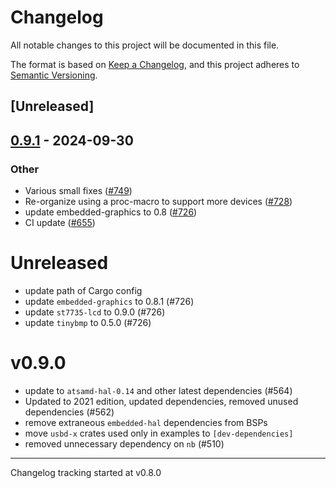 # Changelog

All notable changes to this project will be documented in this file.

The format is based on [Keep a Changelog](https://keepachangelog.com/en/1.0.0/),
and this project adheres to [Semantic Versioning](https://semver.org/spec/v2.0.0.html).

## [Unreleased]

## [0.9.1](https://github.com/jbeaurivage/atsamd-release-test/compare/edgebadge-0.9.0...edgebadge-0.9.1) - 2024-09-30

### Other

- Various small fixes ([#749](https://github.com/jbeaurivage/atsamd-release-test/pull/749))
- Re-organize using a proc-macro to support more devices ([#728](https://github.com/jbeaurivage/atsamd-release-test/pull/728))
- update embedded-graphics to 0.8 ([#726](https://github.com/jbeaurivage/atsamd-release-test/pull/726))
- CI update ([#655](https://github.com/jbeaurivage/atsamd-release-test/pull/655))
# Unreleased

- update path of Cargo config
- update `embedded-graphics` to 0.8.1 (#726)
- update `st7735-lcd` to 0.9.0 (#726)
- update `tinybmp` to 0.5.0 (#726)

# v0.9.0

- update to `atsamd-hal-0.14` and other latest dependencies (#564)
- Updated to 2021 edition, updated dependencies, removed unused dependencies (#562)
- remove extraneous `embedded-hal` dependencies from BSPs
- move `usbd-x` crates used only in examples to `[dev-dependencies]`
- removed unnecessary dependency on `nb` (#510)

---

Changelog tracking started at v0.8.0
